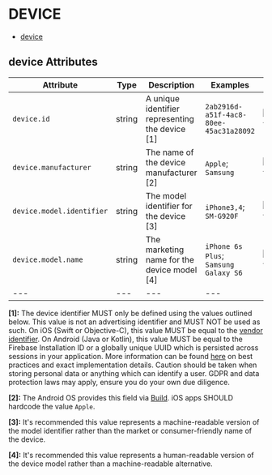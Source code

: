 
<!--- Hugo front matter used to generate the website version of this page:
--->

# DEVICE

- [device](#device)


## device Attributes

| Attribute  | Type | Description  | Examples  | Stability |
|---|---|---|---|---|
| `device.id` |  string | A unique identifier representing the device [1] | `2ab2916d-a51f-4ac8-80ee-45ac31a28092` | ![Experimental](https://img.shields.io/badge/-experimental-blue) |
| `device.manufacturer` |  string | The name of the device manufacturer [2] | `Apple`; `Samsung` | ![Experimental](https://img.shields.io/badge/-experimental-blue) |
| `device.model.identifier` |  string | The model identifier for the device [3] | `iPhone3,4`; `SM-G920F` | ![Experimental](https://img.shields.io/badge/-experimental-blue) |
| `device.model.name` |  string | The marketing name for the device model [4] | `iPhone 6s Plus`; `Samsung Galaxy S6` | ![Experimental](https://img.shields.io/badge/-experimental-blue) |
|---|---|---|---|---|

**[1]:** The device identifier MUST only be defined using the values outlined below. This value is not an advertising identifier and MUST NOT be used as such. On iOS (Swift or Objective-C), this value MUST be equal to the [vendor identifier](https://developer.apple.com/documentation/uikit/uidevice/1620059-identifierforvendor). On Android (Java or Kotlin), this value MUST be equal to the Firebase Installation ID or a globally unique UUID which is persisted across sessions in your application. More information can be found [here](https://developer.android.com/training/articles/user-data-ids) on best practices and exact implementation details. Caution should be taken when storing personal data or anything which can identify a user. GDPR and data protection laws may apply, ensure you do your own due diligence.

**[2]:** The Android OS provides this field via [Build](https://developer.android.com/reference/android/os/Build#MANUFACTURER). iOS apps SHOULD hardcode the value `Apple`.

**[3]:** It's recommended this value represents a machine-readable version of the model identifier rather than the market or consumer-friendly name of the device.

**[4]:** It's recommended this value represents a human-readable version of the device model rather than a machine-readable alternative.


